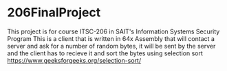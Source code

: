 # 206FinalProject
This project is for course ITSC-206 in SAIT's Information Systems Security Program
This is a client that is written in 64x Assembly that will contact a server and ask for a number of random bytes,
it will be sent by the server and the client has to recieve it and sort the bytes using selection sort https://www.geeksforgeeks.org/selection-sort/
